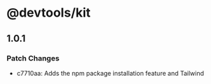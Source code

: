 # @devtools/kit

## 1.0.1

### Patch Changes

- c7710aa: Adds the npm package installation feature and Tailwind
